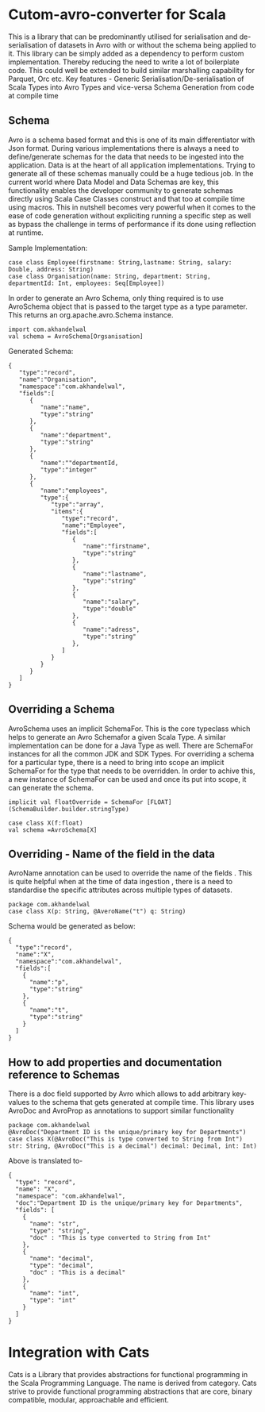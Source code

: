 # Cutom-avro-converter for Scala
This is a library that can be predominantly utilised for serialisation and de-serialisation of datasets in Avro with or without the schema being applied to it.
This library can be simply added as a dependency to perform custom implementation. Thereby reducing the need to write a lot of boilerplate code. This could well be extended to build similar marshalling capability for Parquet, Orc etc.
Key features -
  Generic Serialisation/De-serialisation of Scala Types into Avro Types and vice-versa
  Schema Generation from code at compile time

## Schema

Avro is a schema based format and this is one of its main differentiator with Json format. During various implementations there is always a need to define/generate schemas for the data that needs to be ingested into the application. Data is at the heart of all application implementations. Trying to generate all of these schemas manually could be a huge tedious job. In the current world where Data Model and Data Schemas are key, this functionality enables the developer community to generate schemas directly using Scala Case Classes construct and that too at compile time using macros.
This in nutshell becomes very powerful when it comes to the ease of code generation without expliciting running a specific step as well as bypass the challenge in terms of performance if its done using reflection at runtime.

Sample Implementation:
```
case class Employee(firstname: String,lastname: String, salary: Double, address: String)
case class Organisation(name: String, department: String, departmentId: Int, employees: Seq[Employee])
```
In order to generate an Avro Schema, only thing required is to use AvroSchema object that is passed to the target type as a type parameter. This returns an org.apache.avro.Schema instance.

```
import com.akhandelwal
val schema = AvroSchema[Orgsanisation]
```
Generated Schema:
```
{
   "type":"record",
   "name":"Organisation",
   "namespace":"com.akhandelwal",
   "fields":[
      {
         "name":"name",
         "type":"string"
      },
      {
         "name":"department",
         "type":"string"
      },
      {
         "name":""departmentId,
         "type":"integer"
      },
      {
         "name":"employees",
         "type":{
            "type":"array",
            "items":{
               "type":"record",
               "name":"Employee",
               "fields":[
                  {
                     "name":"firstname",
                     "type":"string"
                  },
                  {
                     "name":"lastname",
                     "type":"string"
                  },
                  {
                     "name":"salary",
                     "type":"double"
                  },
                  {
                     "name":"adress",
                     "type":"string"
                  },
               ]
            }
         }
      }
   ]
}

```



## Overriding a Schema
AvroSchema uses an implicit SchemaFor. This is the core typeclass which helps to generate an Avro Schemafor a given Scala Type. A similar implementation can be done for a Java Type as well.
There are SchemaFor instances for all the common JDK and SDK Types.
For overriding a schema for a particular type, there is a need to bring into scope an implicit SchemaFor for the type that needs to be overridden.
In order to achive this, a new instance of SchemaFor can be used and once its put into scope, it can generate the schema.
```
implicit val floatOverride = SchemaFor [FLOAT](SchemaBuilder.builder.stringType)

case class X(f:float)
val schema =AvroSchema[X]

```
## Overriding - Name of the field in the data
AvroName annotation can be used to override the name of the fields . This is quite helpful when at the time of data ingestion , there is a need to standardise the specific attributes across multiple types of datasets.
```
package com.akhandelwal
case class X(p: String, @AveroName("t") q: String)
```
Schema would be generated as below:
```
{
  "type":"record",
  "name":"X",
  "namespace":"com.akhandelwal",
  "fields":[
    {
      "name":"p",
      "type":"string"
    },
    {
      "name":"t",
      "type":"string"
    }    
  ]
}
```

## How to add properties and documentation reference to Schemas

There is a doc field supported by Avro which allows to add arbitrary key-values to the schema that gets generated at compile time. This library uses AvroDoc and AvroProp as annotations to support similar functionality
```
package com.akhandelwal
@AvroDoc("Department ID is the unique/primary key for Departments")
case class X(@AvroDoc("This is type converted to String from Int") str: String, @AvroDoc("This is a decimal") decimal: Decimal, int: Int)
```
Above is translated to-
```
{  
  "type": "record",
  "name": "X",
  "namespace": "com.akhandelwal",
  "doc":"Department ID is the unique/primary key for Departments",
  "fields": [  
    {  
      "name": "str",
      "type": "string",
      "doc" : "This is type converted to String from Int"
    },
    {  
      "name": "decimal",
      "type": "decimal",
      "doc" : "This is a decimal"
    },
    {  
      "name": "int",
      "type": "int"
    }
  ]
}
```
# Integration with Cats
Cats is a Library that provides abstractions for functional programming in the Scala Programming Language. The name is derived from category.
Cats strive to provide functional programming abstractions that are core, binary compatible, modular, approachable and efficient.
